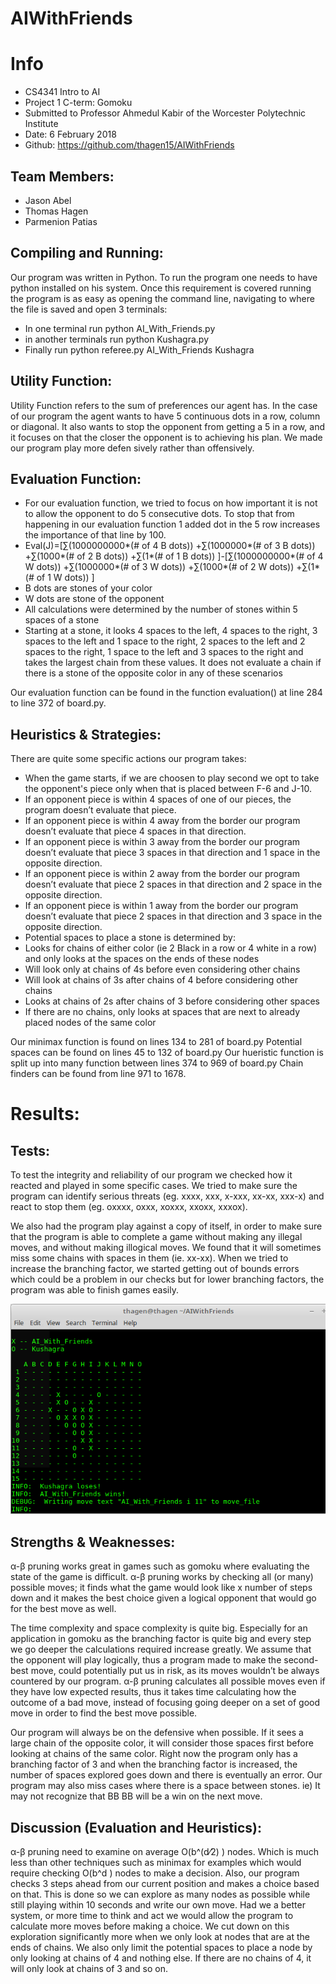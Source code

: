 # AIWithFriends

# Info
- CS4341 Intro to AI
- Project 1 C-term: Gomoku
- Submitted to Professor Ahmedul Kabir of the Worcester Polytechnic Institute
- Date: 6 February 2018
- Github: https://github.com/thagen15/AIWithFriends

## Team Members:
- Jason Abel				
- Thomas Hagen
- Parmenion Patias
 
## Compiling and Running:
Our program was written in Python. To run the program one needs to have python installed on his system. Once this requirement is covered running the program is as easy as opening the command line, navigating to where the file is saved and open 3 terminals:
- In one terminal run python AI_With_Friends.py
- in another terminals run python Kushagra.py
- Finally run python referee.py AI_With_Friends Kushagra

## Utility Function:

Utility Function refers to the sum of preferences our agent has. In the case of our program the agent wants to have 5 continuous dots in a row, column or diagonal. It also wants to stop the opponent from getting a 5 in a row, and it focuses on that the closer the opponent is to achieving his plan. We made our program play more defen
sively rather than offensively.

## Evaluation Function:

- For our evaluation function, we tried to focus on how important it is not to allow the opponent to do 5 consecutive dots. To stop that from happening in our evaluation function 1 added dot in the 5 row increases the importance of that line by 100.
- Eval(J)=[∑(1000000000*(# of 4 B dots)) +∑(1000000*(# of 3 B dots)) +∑(1000*(# of 2 B dots)) +∑(1*(# of 1 B dots)) ]-[∑(1000000000*(# of 4 W dots)) +∑(1000000*(# of 3 W dots)) +∑(1000*(# of 2 W dots)) +∑(1*(# of 1 W dots)) ]
- B dots are stones of your color
- W dots are stone of the opponent
- All calculations were determined by the number of stones within 5 spaces of a stone
- Starting at a stone, it looks 4 spaces to the left, 4 spaces to the right, 3 spaces to the left and 1 space to the right, 2 spaces to the left and 2 spaces to the right, 1 space to  the left and 3 spaces to the right and takes the largest chain from  these values. It does not evaluate a chain if there is a stone of the opposite color in any of these scenarios

Our evaluation function can be found in the function evaluation() at line 284 to line 372 of board.py.

## Heuristics & Strategies:

There are quite some specific actions our program takes:

- When the game starts, if we are choosen to play second we opt to take the opponent's piece only when that is placed between F-6 and J-10.
- If an opponent piece is within 4 spaces of one of our pieces, the program doesn’t evaluate that piece.
- If an opponent piece is within 4 away from the border our program doesn’t evaluate that piece 4 spaces in that direction.
- If an opponent piece is within 3 away from the border our program doesn’t evaluate that piece 3 spaces in that direction and 1 space in  the opposite direction.
- If an opponent piece is within 2 away from the border our program doesn’t evaluate that piece 2 spaces in that direction and 2 space in  the opposite direction.
- If an opponent piece is within 1 away from the border our program doesn’t evaluate that piece 2 spaces in that direction and 3 space in  the opposite direction.
- Potential spaces to place a stone is determined by:
 - Looks for chains of either color (ie 2 Black in a row or 4 white in a row) and only looks at the spaces on the ends of these nodes
 - Will look only at chains of 4s before even considering other chains
 - Will look at chains of 3s after chains of 4 before considering other chains
 - Looks at chains of 2s after chains of 3 before considering other spaces
 - If there are no chains, only looks at spaces that are next to already placed nodes of the same color
 
 Our minimax function is found on lines 134 to 281 of board.py
 Potential spaces can be found on lines 45 to 132 of board.py
 Our hueristic function is split up into many function between lines 374 to 969 of board.py
 Chain finders can be found from line 971 to 1678. 
# Results:

## Tests:

To test the integrity and reliability of our program we checked how it reacted and played in some specific cases. We tried to make sure the program can identify serious threats (eg. xxxx, xxx, x-xxx, xx-xx, xxx-x) and react to stop them (eg. oxxxx, oxxx, xoxxx, xxoxx, xxxox).

We also had the program play against a copy of itself, in order to make sure that the program is able to complete a game without making any illegal moves, and without making illogical moves. We found that it will sometimes miss some chains with spaces in them (ie. xx-xx). When we tried to increase the branching factor, we started getting out of bounds errors which could be a problem in our checks but for lower branching factors, the program was able to finish games easily.

![alt text](output.png "Final state of the board when our two identical AI's play each other")


## Strengths & Weaknesses:

α-β pruning works great in games such as gomoku where evaluating the state of the game is difficult. α-β pruning works by checking all (or many) possible moves; it finds what the game would look like x number of steps down and it makes the best choice given a logical opponent that would go for the best move as well.

The time complexity and space complexity is quite big. Especially for an application in gomoku as the branching factor is quite big and every step we go deeper the calculations required increase greatly.
We assume that the opponent will play logically, thus a program made to make the second-best move, could potentially put us in risk, as its moves wouldn’t be always countered by our program.
α-β pruning calculates all possible moves even if they have low expected results, thus it takes time calculating how the outcome of a bad move, instead of focusing going deeper on a set of good move in order to find the best move possible.

Our program will always be on the defensive when possible. If it sees a large chain of the opposite color, it will consider those spaces first before looking at chains of the same color. Right now the program only has a branching factor of 3 and when the branching factor is increased, the number of spaces explored goes down and there is eventually an error. Our program may also miss cases where there is a space between stones. ie) It may not recognize that BB BB will be a win on the next move.

## Discussion (Evaluation and Heuristics):

α-β pruning need to examine on average O(b^(d⁄2) ) nodes. Which is much less than other techniques such as minimax for examples which would require checking O(b^d ) nodes to make a decision. Also, our program checks 3 steps ahead from our current position and makes a choice based on that. This is done so we can explore as many nodes as possible while still playing within 10 seconds and write our own move. Had we a better system, or more time to think and act we would allow the program to calculate more moves before making a choice. We cut down on this exploration significantly more when we only look at nodes that are at the ends of chains. We also only limit the potential spaces to place a node by only looking at chains of 4 and nothing else. If there are no chains of 4, it will only look at chains of 3 and so on.
